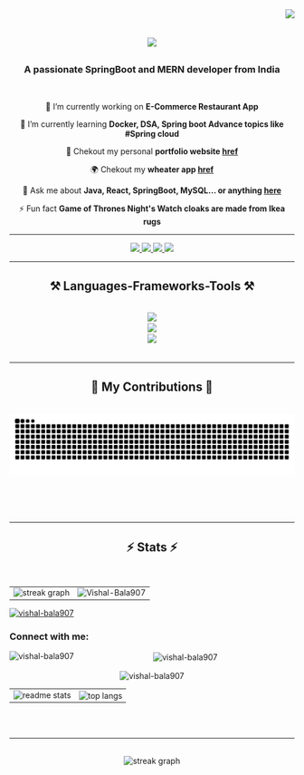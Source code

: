 <img align="right" src="https://visitor-badge.laobi.icu/badge?page_id=Vishal-Bala907.Vishal-Bala907" />

<h1 align="center">
    <img src="https://readme-typing-svg.herokuapp.com/?font=Righteous&size=35&center=true&vCenter=true&width=500&height=70&duration=4000&lines=Hi+There!+👋;+I'm+Vishal+Bala+!;" />
</h1>

<h3 align="center">A passionate SpringBoot and MERN developer from India</h3>

<br/>

<div align="center">
 
 🔭 I’m currently working on **E-Commerce Restaurant App**
 
 🌱 I’m currently learning **Docker, DSA, Spring boot Advance topics like #Spring cloud**

 🧘 Chekout my personal **portfolio website [href](https://vishal-bala907.github.io/Portfolio-site/)**

 🌍 Chekout my **wheater app  [href](https://vishal-bala907.github.io/Wether-App/)**

💬 Ask me about **Java, React, SpringBoot, MySQL... or anything [here](https://github.com/Vishal-Bala907/Vishal-Bala907/issues)**

⚡ Fun fact **Game of Thrones Night's Watch cloaks are made from Ikea rugs**

 </div>

<hr/>
  
<div align="center"> 
  <a href="mailto:vishal.bala.100@gmail.com">
    <img src="https://img.shields.io/badge/Gmail-333333?style=for-the-badge&logo=gmail&logoColor=red" />
  </a>
  <a href="https://www.linkedin.com/in/vishal-bala-4311a817a/" target="_blank">
    <img src="https://img.shields.io/badge/LinkedIn-0077B5?style=for-the-badge&logo=linkedin&logoColor=white" target="_blank" />
  </a>
  <a href="https://www.instagram.com/dev_vishalbala?igsh=MWU5eW56bmN4NGVqZg==" target="_blank">
     <img src="https://img.shields.io/badge/Instagram-E4405F?style=for-the-badge&logo=instagram&logoColor=white" target="_blank" />
    <a href="https://x.com/dev_VishalBala?t=yzzpVQE1iljmp4sCByUojQ&s=08" target="_blank">
     <img src="https://img.shields.io/badge/Twitter-1DA1F2?style=for-the-badge&logo=twitter&logoColor=white" target="_blank" />   
        </a>
</div>


 <hr/>
 
<h2 align="center">⚒️ Languages-Frameworks-Tools ⚒️</h2>
<br/>
<div align="center">
    <img src="https://skillicons.dev/icons?i=html,css,javascript,cpp,c,github,java" /><br/>
    <img src="https://skillicons.dev/icons?i=react,nodejs,express,mongodb,bootstrap,tailwind,git,spring,hibernate,docker" /><br/>
    <img src="https://skillicons.dev/icons?i=mysql,eclipse,idea,notion,vite,windows,vscode,redux" /><br>
</div>

<br/>
<hr/>
<div align="center">
  <h2>🐍 My Contributions 🐍</h2>
  <br>
  <img alt="snake eating my contributions" src="https://raw.githubusercontent.com/Vishal-Bala907/Vishal-Bala907/Vishal-Bala907-output/github-contribution-grid-snake.svg" />
  
  <br/><br/><br/>
</div>

<hr/>


<h2 align="center">⚡ Stats ⚡</h2>
<br>

<table>
  <tr>
    <td> <img src="https://streak-stats.demolab.com?user=Vishal-Bala907&locale=en&mode=daily&theme=dark&hide_border=false&border_radius=5&order=3" height="220" alt="streak graph"  /></td>
    <td><img src="https://github-profile-summary-cards.vercel.app/api/cards/repos-per-language?username=Vishal-Bala907&theme=github_dark" alt="Vishal-Bala907" /></td>
  </tr>
</table>


<div align=center>

<p align="left"> <a href="https://github.com/ryo-ma/github-profile-trophy"><img src="https://github-profile-trophy.vercel.app/?username=vishal-bala907" alt="vishal-bala907" /></a> </p>

<h3 align="left">Connect with me:</h3>
<p align="left">
</p>

<p><img align="left" src="https://github-readme-stats.vercel.app/api/top-langs?username=vishal-bala907&show_icons=true&locale=en&layout=compact" alt="vishal-bala907" /></p>

<p>&nbsp;<img align="center" src="https://github-readme-stats.vercel.app/api?username=vishal-bala907&show_icons=true&locale=en" alt="vishal-bala907" /></p>

<p><img align="center" src="https://github-readme-streak-stats.herokuapp.com/?user=vishal-bala907&" alt="vishal-bala907" /></p>
</div>
<div align=center>
    

<table>
    <tr>
        <td>    
  <img width=390 src="https://github-readme-stats.vercel.app/api?username=Vishal-Bala907&count_private=true&show_icons=true&theme=react&rank_icon=github&border_radius=10" alt="readme stats" /> 
            </td><td>
  <img width=325 align="center" src="https://github-readme-stats.vercel.app/api/top-langs/?username=Vishal-Bala907&hide=HTML&langs_count=8&layout=compact&theme=react&border_radius=10&size_weight=0.5&count_weight=0.5&exclude_repo=github-readme-stats" alt="top langs" />
  </td>  </tr>
</table>
</div>

<br/><br/>

<hr/>
<br/>

<div align="center">
  <img src="https://github-profile-summary-cards.vercel.app/api/cards/profile-details?username=Vishal-Bala907&theme=github_dark" alt="streak graph"  />
</div>

 <!--- 
  <div align="center">
<a href='https://ko-fi.com/V7V4RAK9C' target='_blank'><img height='64' style='border:0px;height:64px;' src='https://storage.ko-fi.com/cdn/kofi1.png?v=3' border='0' alt='Buy Me a Coffee at ko-fi.com' /></a>
</div>
--->
<br/>
<!---
Vishal-Bala907/Vishal-Bala907 is a ✨ special ✨ repository because its `README.md` (this file) appears on your GitHub profile.
You can click the Preview link to take a look at your changes.
--->
